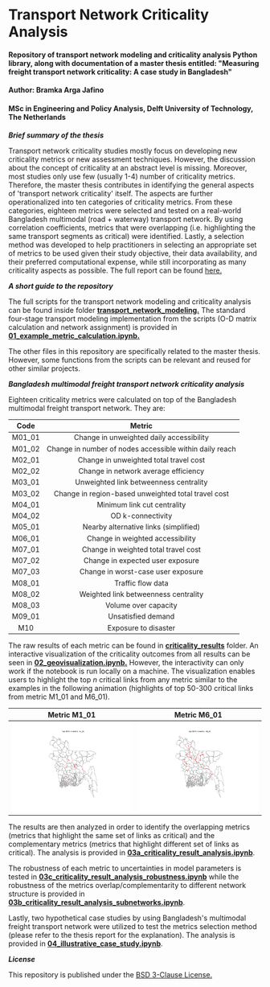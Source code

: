 # Transport Network Criticality Analysis
#### Repository of transport network modeling and criticality analysis Python library, along with documentation of a master thesis entitled: "Measuring freight transport network criticality: A case study in Bangladesh"
#### Author: Bramka Arga Jafino
#### MSc in Engineering and Policy Analysis, Delft University of Technology, The Netherlands 


***Brief summary of the thesis***

Transport network criticality studies mostly focus on developing new criticality metrics or new assessment techniques. However, the discussion about the concept of criticality at an abstract level is missing. Moreover, most studies only use few (usually 1-4) number of criticality metrics. Therefore, the master thesis contributes in identifying the general aspects of 'transport network criticality' itself. The aspects are further operationalized into ten categories of criticality metrics. From these categories, eighteen metrics were selected and tested on a real-world Bangladesh multimodal (road + waterway) transport network. By using correlation coefficients, metrics that were overlapping (i.e. highlighting the same transport segments as critical) were identified. Lastly, a selection method was developed to help practitioners in selecting an appropriate set of metrics to be used given their study objective, their data availability, and their preferred computational expense, while still incorporating as many criticality aspects as possible. The full report can be found [here.](https://repository.tudelft.nl/islandora/object/uuid%3A0905337b-cdf7-4f6e-9cf6-ac26e4252580?collection=education)

***A short guide to the repository***

The full scripts for the transport network modeling and criticality analysis can be found inside folder [**transport_network_modeling.**](https://github.com/bramkaarga/transcrit/tree/master/transport_network_modeling) The standard four-stage transport modeling implementation from the scripts (O-D matrix calculation and network assignment) is provided in [**01_example_metric_calculation.ipynb.**](https://github.com/bramkaarga/transcrit/blob/master/01_example_metric_calculation.ipynb) 

The other files in this repository are specifically related to the master thesis. However, some functions from the scripts can be relevant and reused for other similar projects.

***Bangladesh multimodal freight transport network criticality analysis***

Eighteen criticality metrics were calculated on top of the Bangladesh multimodal freight transport network. They are:

|Code         |  Metric|
|:-------------:|:-------------:|
|M01_01 | Change in unweighted daily accessibility|
|M01_02 | Change in number of nodes accessible within daily reach|
|M02_01 | Change in unweighted total travel cost|
|M02_02 | Change in network average efficiency|
|M03_01 | Unweighted link betweenness centrality|
|M03_02 | Change in region-based unweighted total travel cost|
|M04_01 | Minimum link cut centrality|
|M04_02 | OD k-connectivity|
|M05_01 | Nearby alternative links (simplified)|
|M06_01 | Change in weighted accessibility|
|M07_01 | Change in weighted total travel cost|
|M07_02 | Change in expected user exposure|
|M07_03 | Change in worst-case user exposure|
|M08_01 | Traffic flow data|
|M08_02 | Weighted link betweenness centrality|
|M08_03 | Volume over capacity|
|M09_01 | Unsatisfied demand|
|M10 | Exposure to disaster|

The raw results of each metric can be found in [**criticality_results**](https://github.com/bramkaarga/transcrit/tree/master/criticality_results) folder. An interactive visualization of the criticality outcomes from all results can be seen in [**02_geovisualization.ipynb.**](https://github.com/bramkaarga/transcrit/blob/master/02_geovisualization.ipynb) However, the interactivity can only work if the notebook is run locally on a machine. The visualization enables users to highlight the top *n* critical links from any metric similar to the examples in the following animation (highlights of top 50-300 critical links from metric M1_01 and M6_01).

Metric M1_01        |  Metric M6_01
:-------------:|:-------------:
<img src="figs/Animation_m1_01.gif" width="600"/> | <img src="figs/Animation_m6_01.gif" width="600"/>

The results are then analyzed in order to identify the overlapping metrics (metrics that highlight the same set of links as critical) and the complementary metrics (metrics that highlight different set of links as critical). The analysis is provided in [**03a_criticality_result_analysis.ipynb**](https://github.com/bramkaarga/transcrit/blob/master/03a_criticality_result_analysis.ipynb).

The robustness of each metric to uncertainties in model parameters is tested in [**03c_criticality_result_analysis_robustness.ipynb**](https://github.com/bramkaarga/transcrit/blob/master/03c_criticality_result_analysis_robustness.ipynb) while the robustness of the metrics overlap/complementarity to different network structure is provided in [**03b_criticality_result_analysis_subnetworks.ipynb**](https://github.com/bramkaarga/transcrit/blob/master/03b_criticality_result_analysis_subnetworks.ipynb).

Lastly, two hypothetical case studies by using Bangladesh's multimodal freight transport network were utilized to test the metrics selection method (please refer to the thesis report for the explanation). The analysis is provided in [**04_illustrative_case_study.ipynb**](https://github.com/bramkaarga/transcrit/blob/master/04_illustrative_case_study.ipynb).

***License***

This repository is published under the [BSD 3-Clause License.](https://github.com/bramkaarga/transcrit/blob/master/LICENSE)
